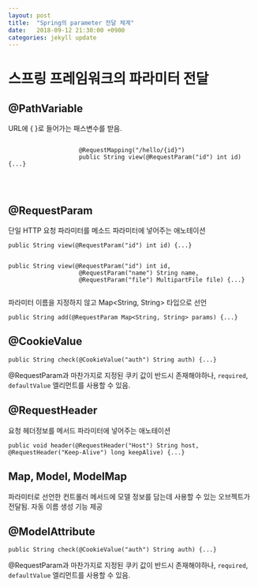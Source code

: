 ```yaml
---
layout: post
title:  "Spring의 parameter 전달 체계"
date:   2018-09-12 21:30:00 +0900
categories: jekyll update
---
```

<link rel="stylesheet" type="text/css" href="../lib/highlight/styles/default.css">
<script src="../lib/highlight/highlight.pack.js"></script>
<script>hljs.initHighlightingOnLoad();</script>

<div class="container">
    <div class="jumbotron">
        <h1>스프링 프레임워크의 파라미터 전달</h1>
    </div>
    <article>
        <h1>@PathVariable</h1>
        <p>URL에 { }로 들어가는 패스변수를 받음.</p>
        <pre><code>
                    @RequestMapping("/hello/{id}")
                    public String view(@RequestParam("id") int id) {...}
            </code></pre>
        <br>
        <h1>@RequestParam</h1>
        <p>단일 HTTP 요청 파라미터를 메소드 파라미터에 넣어주는 애노테이션</p>
        <pre><code>public String view(@RequestParam("id") int id) {...}
            </code></pre>
        <pre><code>public String view(@RequestParam("id") int id, 
                    @RequestParam("name") String name, 
                    @RequestParam("file") MultipartFile file) {...}
            </code></pre>
        <p>파라미터 이름을 지정하지 않고 Map&lt;String, String&gt; 타입으로 선언</p>
        <pre><code>public String add(@RequestParam Map&lt;String, String&gt; params) {...}</code></pre>
        <h1>@CookieValue</h1>
        <pre><code>public String check(@CookieValue("auth") String auth) {...}</code></pre>
        <p>@RequestParam과 마찬가지로 지정된 쿠키 값이 반드시 존재해야하나, <code>required</code>, <code>defaultValue</code> 엘리먼트를 사용할 수 있음.</p>
        <h1>@RequestHeader</h1>
        <p>요청 헤더정보를 메서드 파라미터에 넣어주는 애노테이션</p>
        <pre><code>public void header(@RequestHeader("Host") String host, @RequestHeader("Keep-Alive") long keepAlive) {...}</code></pre>
        <h1>Map, Model, ModelMap</h1>
        <p>파라미터로 선언한 컨트롤러 메서드에 모델 정보를 담는데 사용할 수 있는 오브젝트가 전달됨. 자동 이름 생성 기능 제공</p>
        <h1>@ModelAttribute</h1>
        <pre><code>public String check(@CookieValue("auth") String auth) {...}</code></pre>
        <p>@RequestParam과 마찬가지로 지정된 쿠키 값이 반드시 존재해야하나, <code>required</code>, <code>defaultValue</code> 엘리먼트를 사용할 수 있음.</p>
    </article>
</div>


[jekyll-docs]: https://jekyllrb.com/docs/home
[jekyll-gh]:   https://github.com/jekyll/jekyll
[jekyll-talk]: https://talk.jekyllrb.com/
